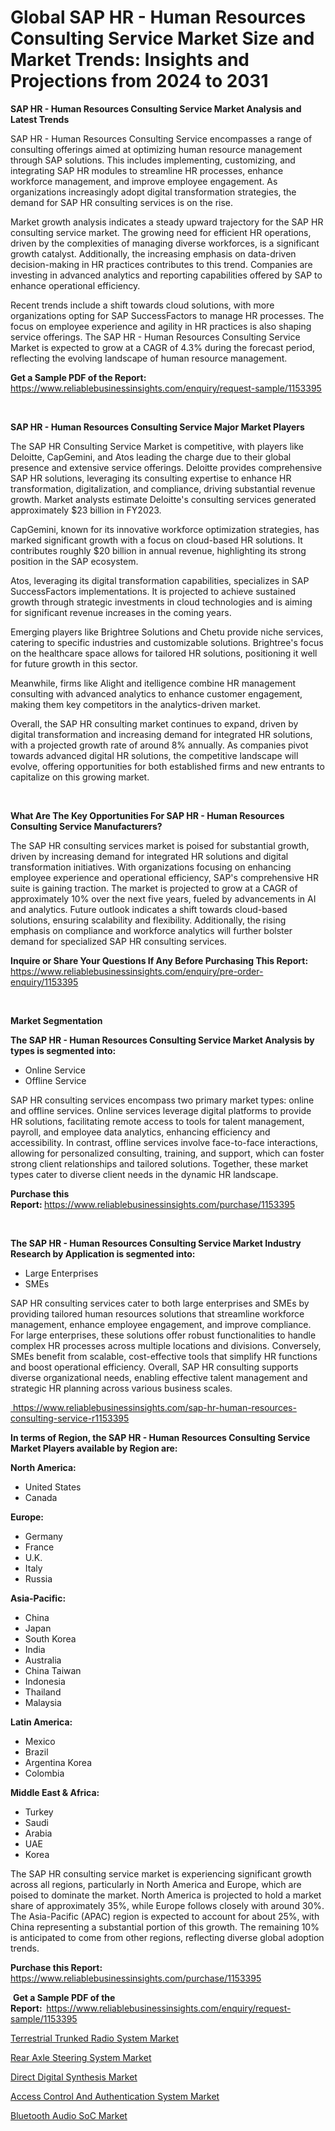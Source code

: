 <p><h1>Global SAP HR - Human Resources Consulting Service Market Size and Market Trends: Insights and Projections from 2024 to 2031</h1></p><p><strong>SAP HR - Human Resources Consulting Service Market Analysis and Latest Trends</strong></p>
<p><p>SAP HR - Human Resources Consulting Service encompasses a range of consulting offerings aimed at optimizing human resource management through SAP solutions. This includes implementing, customizing, and integrating SAP HR modules to streamline HR processes, enhance workforce management, and improve employee engagement. As organizations increasingly adopt digital transformation strategies, the demand for SAP HR consulting services is on the rise.</p><p>Market growth analysis indicates a steady upward trajectory for the SAP HR consulting service market. The growing need for efficient HR operations, driven by the complexities of managing diverse workforces, is a significant growth catalyst. Additionally, the increasing emphasis on data-driven decision-making in HR practices contributes to this trend. Companies are investing in advanced analytics and reporting capabilities offered by SAP to enhance operational efficiency.</p><p>Recent trends include a shift towards cloud solutions, with more organizations opting for SAP SuccessFactors to manage HR processes. The focus on employee experience and agility in HR practices is also shaping service offerings. The SAP HR - Human Resources Consulting Service Market is expected to grow at a CAGR of 4.3% during the forecast period, reflecting the evolving landscape of human resource management.</p></p>
<p><strong>Get a Sample PDF of the Report:&nbsp;</strong> <a href="https://www.reliablebusinessinsights.com/enquiry/request-sample/1153395?utm_campaign=1121&utm_medium=2&utm_source=Github&utm_content=ia&utm_term=17102024&utm_id=sap-hr-human-resources-consulting-service">https://www.reliablebusinessinsights.com/enquiry/request-sample/1153395</a></p>
<p>&nbsp;</p>
<p><strong>SAP HR - Human Resources Consulting Service Major Market Players</strong></p>
<p><p>The SAP HR Consulting Service Market is competitive, with players like Deloitte, CapGemini, and Atos leading the charge due to their global presence and extensive service offerings. Deloitte provides comprehensive SAP HR solutions, leveraging its consulting expertise to enhance HR transformation, digitalization, and compliance, driving substantial revenue growth. Market analysts estimate Deloitte's consulting services generated approximately $23 billion in FY2023.</p><p>CapGemini, known for its innovative workforce optimization strategies, has marked significant growth with a focus on cloud-based HR solutions. It contributes roughly $20 billion in annual revenue, highlighting its strong position in the SAP ecosystem.</p><p>Atos, leveraging its digital transformation capabilities, specializes in SAP SuccessFactors implementations. It is projected to achieve sustained growth through strategic investments in cloud technologies and is aiming for significant revenue increases in the coming years.</p><p>Emerging players like Brightree Solutions and Chetu provide niche services, catering to specific industries and customizable solutions. Brightree's focus on the healthcare space allows for tailored HR solutions, positioning it well for future growth in this sector.</p><p>Meanwhile, firms like Alight and itelligence combine HR management consulting with advanced analytics to enhance customer engagement, making them key competitors in the analytics-driven market.</p><p>Overall, the SAP HR consulting market continues to expand, driven by digital transformation and increasing demand for integrated HR solutions, with a projected growth rate of around 8% annually. As companies pivot towards advanced digital HR solutions, the competitive landscape will evolve, offering opportunities for both established firms and new entrants to capitalize on this growing market.</p></p>
<p>&nbsp;</p>
<p><strong>What Are The Key Opportunities For SAP HR - Human Resources Consulting Service Manufacturers?</strong></p>
<p><p>The SAP HR consulting services market is poised for substantial growth, driven by increasing demand for integrated HR solutions and digital transformation initiatives. With organizations focusing on enhancing employee experience and operational efficiency, SAP's comprehensive HR suite is gaining traction. The market is projected to grow at a CAGR of approximately 10% over the next five years, fueled by advancements in AI and analytics. Future outlook indicates a shift towards cloud-based solutions, ensuring scalability and flexibility. Additionally, the rising emphasis on compliance and workforce analytics will further bolster demand for specialized SAP HR consulting services.</p></p>
<p><strong>Inquire or Share Your Questions If Any Before Purchasing This Report:</strong> <a href="https://www.reliablebusinessinsights.com/enquiry/pre-order-enquiry/1153395?utm_campaign=1121&utm_medium=2&utm_source=Github&utm_content=ia&utm_term=17102024&utm_id=sap-hr-human-resources-consulting-service">https://www.reliablebusinessinsights.com/enquiry/pre-order-enquiry/1153395</a></p>
<p>&nbsp;</p>
<p><strong>Market Segmentation</strong></p>
<p><strong>The SAP HR - Human Resources Consulting Service Market Analysis by types is segmented into:</strong></p>
<p><ul><li>Online Service</li><li>Offline Service</li></ul></p>
<p><p>SAP HR consulting services encompass two primary market types: online and offline services. Online services leverage digital platforms to provide HR solutions, facilitating remote access to tools for talent management, payroll, and employee data analytics, enhancing efficiency and accessibility. In contrast, offline services involve face-to-face interactions, allowing for personalized consulting, training, and support, which can foster strong client relationships and tailored solutions. Together, these market types cater to diverse client needs in the dynamic HR landscape.</p></p>
<p><strong>Purchase this Report:&nbsp;</strong><a href="https://www.reliablebusinessinsights.com/purchase/1153395?utm_campaign=1121&utm_medium=2&utm_source=Github&utm_content=ia&utm_term=17102024&utm_id=sap-hr-human-resources-consulting-service">https://www.reliablebusinessinsights.com/purchase/1153395</a></p>
<p>&nbsp;</p>
<p><strong>The SAP HR - Human Resources Consulting Service Market Industry Research by Application is segmented into:</strong></p>
<p><ul><li>Large Enterprises</li><li>SMEs</li></ul></p>
<p><p>SAP HR consulting services cater to both large enterprises and SMEs by providing tailored human resources solutions that streamline workforce management, enhance employee engagement, and improve compliance. For large enterprises, these solutions offer robust functionalities to handle complex HR processes across multiple locations and divisions. Conversely, SMEs benefit from scalable, cost-effective tools that simplify HR functions and boost operational efficiency. Overall, SAP HR consulting supports diverse organizational needs, enabling effective talent management and strategic HR planning across various business scales.</p></p>
<p><a href="https://www.reliablebusinessinsights.com/sap-hr-human-resources-consulting-service-r1153395?utm_campaign=1121&utm_medium=2&utm_source=Github&utm_content=ia&utm_term=17102024&utm_id=sap-hr-human-resources-consulting-service">&nbsp;https://www.reliablebusinessinsights.com/sap-hr-human-resources-consulting-service-r1153395</a></p>
<p><strong>In terms of Region, the SAP HR - Human Resources Consulting Service Market Players available by Region are:</strong></p>
<p>
    <p> <strong> North America: </strong>
        <ul>
            <li>United States</li>
            <li>Canada</li>
        </ul>
        </p> 
    <p> <strong> Europe: </strong>
        <ul>
            <li>Germany</li>
            <li>France</li>
            <li>U.K.</li>
            <li>Italy</li>
            <li>Russia</li>
        </ul>
        </p> 
    <p> <strong> Asia-Pacific: </strong>
        <ul>
            <li>China</li>
            <li>Japan</li>
            <li>South Korea</li>
            <li>India</li>
            <li>Australia</li>
            <li>China Taiwan</li>
            <li>Indonesia</li>
            <li>Thailand</li>
            <li>Malaysia</li>
        </ul>
        </p> 
    <p> <strong> Latin America: </strong>
        <ul>
            <li>Mexico</li>
            <li>Brazil</li>
            <li>Argentina Korea</li>
            <li>Colombia</li>
        </ul>
        </p> 
    <p> <strong> Middle East & Africa: </strong>
        <ul>
            <li>Turkey</li>
            <li>Saudi</li>
            <li>Arabia</li>
            <li>UAE</li>
            <li>Korea</li>
        </ul>
    </p>
    </p>
<p><p>The SAP HR consulting service market is experiencing significant growth across all regions, particularly in North America and Europe, which are poised to dominate the market. North America is projected to hold a market share of approximately 35%, while Europe follows closely with around 30%. The Asia-Pacific (APAC) region is expected to account for about 25%, with China representing a substantial portion of this growth. The remaining 10% is anticipated to come from other regions, reflecting diverse global adoption trends.</p></p>
<p><strong>Purchase this Report: </strong><a href="https://www.reliablebusinessinsights.com/purchase/1153395?utm_campaign=1121&utm_medium=2&utm_source=Github&utm_content=ia&utm_term=17102024&utm_id=sap-hr-human-resources-consulting-service">https://www.reliablebusinessinsights.com/purchase/1153395</a></p>
<p>&nbsp;<strong>Get a Sample PDF of the Report:&nbsp;&nbsp;</strong><a href="https://www.reliablebusinessinsights.com/enquiry/request-sample/1153395?utm_campaign=1121&utm_medium=2&utm_source=Github&utm_content=ia&utm_term=17102024&utm_id=sap-hr-human-resources-consulting-service">https://www.reliablebusinessinsights.com/enquiry/request-sample/1153395</a></p>
<p><strong></strong></p>
<p><p><a href="https://issuu.com/reportprime-2/docs/terrestrial-trunked-radio-system-ma_347ef4288ecfb3?utm_campaign=1121&utm_medium=2&utm_source=Github&utm_content=ia&utm_term=17102024&utm_id=sap-hr-human-resources-consulting-service">Terrestrial Trunked Radio System Market</a></p><p><a href="https://github.com/fannklhimesu/Market-Research-Report-List-1/blob/main/rear-axle-steering-system-market.md?utm_campaign=1121&utm_medium=2&utm_source=Github&utm_content=ia&utm_term=17102024&utm_id=sap-hr-human-resources-consulting-service">Rear Axle Steering System Market</a></p><p><a href="https://www.linkedin.com/pulse/direct-digital-synthesis-market-outlook-forecast-from-2024-2031-gtr2e?utm_campaign=1121&utm_medium=2&utm_source=Github&utm_content=ia&utm_term=17102024&utm_id=sap-hr-human-resources-consulting-service">Direct Digital Synthesis Market</a></p><p><a href="https://github.com/Alanbrewer218/Market-Research-Report-List-1/blob/main/access-control-and-authentication-system-market.md?utm_campaign=1121&utm_medium=2&utm_source=Github&utm_content=ia&utm_term=17102024&utm_id=sap-hr-human-resources-consulting-service">Access Control And Authentication System Market</a></p><p><a href="https://www.linkedin.com/pulse/bluetooth-audio-soc-market-industry-trends-forecast-period-w8f4f?utm_campaign=1121&utm_medium=2&utm_source=Github&utm_content=ia&utm_term=17102024&utm_id=sap-hr-human-resources-consulting-service">Bluetooth Audio SoC Market</a></p></p>
